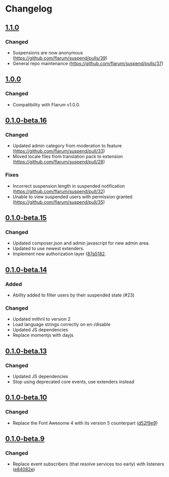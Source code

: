 # Changelog

## [1.1.0](https://github.com/flarum/suspend/compare/v1.0.0...v1.1.0)

### Changed
- Suspensions are now anonymous (https://github.com/flarum/suspend/pulls/39)
- General repo maintenance (https://github.com/flarum/suspend/pulls/37)

## [1.0.0](https://github.com/flarum/suspend/compare/v0.1.0-beta.16...v1.0.0)

### Changed
- Compatibility with Flarum v1.0.0.

## [0.1.0-beta.16](https://github.com/flarum/suspend/compare/v0.1.0-beta.15...v0.1.0-beta.16)

### Changed
- Updated admin category from moderation to feature (https://github.com/flarum/suspend/pull/33)
- Moved locale files from translation pack to extension (https://github.com/flarum/suspend/pull/28)

### Fixes
- Incorrect suspension length in suspended notification (https://github.com/flarum/suspend/pull/32)
- Unable to view suspended users with permission granted (https://github.com/flarum/suspend/pull/35)

## [0.1.0-beta.15](https://github.com/flarum/suspend/compare/v0.1.0-beta.14...v0.1.0-beta.15)

### Changed
- Updated composer.json and admin javascript for new admin area.
- Updated to use newest extenders.
- Implement new authorization layer ([87a5182](https://github.com/flarum/suspend/commit/87a518286b87064d1919f5a8a4b9f2cb384f44fe).

## [0.1.0-beta.14](https://github.com/flarum/suspend/compare/v0.1.0-beta.13...v0.1.0-beta.14)

### Added
- Ability added to filter users by their suspended state (#23)

### Changed
- Updated mithril to version 2
- Load language strings correctly on en-/disable
- Updated JS dependencies
- Replace momentjs with dayjs

## [0.1.0-beta.13](https://github.com/flarum/suspend/compare/v0.1.0-beta.12...v0.1.0-beta.13)

### Changed
- Updated JS dependencies
- Stop using deprecated core events, use extenders instead

## [0.1.0-beta.10](https://github.com/flarum/suspend/compare/v0.1.0-beta.9...v0.1.0-beta.10)

### Changed
- Replace the Font Awesome 4 with its version 5 counterpart ([d52f9e9](https://github.com/flarum/suspend/pull/21/commits/d52f9e9b810c51f294fafb4a3f580e5bd8c3ded8))

## [0.1.0-beta.9](https://github.com/flarum/suspend/compare/v0.1.0-beta.8...v0.1.0-beta.9)

### Changed
- Replace event subscribers (that resolve services too early) with listeners ([e84082e](https://github.com/flarum/suspend/commit/e84082ecb41262aa0a48001396759c72a892219e))

